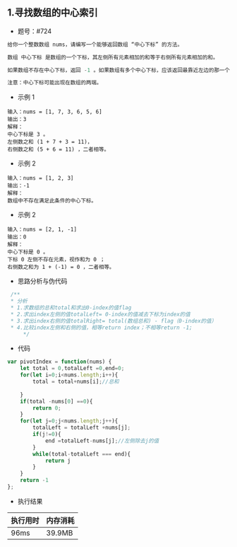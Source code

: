 ## 1.寻找数组的中心索引

- 题号：#724

```js
给你一个整数数组 nums，请编写一个能够返回数组 “中心下标” 的方法。

数组 中心下标 是数组的一个下标，其左侧所有元素相加的和等于右侧所有元素相加的和。

如果数组不存在中心下标，返回 -1 。如果数组有多个中心下标，应该返回最靠近左边的那一个。

注意：中心下标可能出现在数组的两端。

```

- 示例 1

```
输入：nums = [1, 7, 3, 6, 5, 6]
输出：3
解释：
中心下标是 3 。
左侧数之和 (1 + 7 + 3 = 11)，
右侧数之和 (5 + 6 = 11) ，二者相等。
```

- 示例 2

~~~
输入：nums = [1, 2, 3]
输出：-1
解释：
数组中不存在满足此条件的中心下标。
~~~

- 示例 2

~~~
输入：nums = [2, 1, -1]
输出：0
解释：
中心下标是 0 。
下标 0 左侧不存在元素，视作和为 0 ；
右侧数之和为 1 + (-1) = 0 ，二者相等。
~~~



- 思路分析与伪代码

```js
 /**
 * 分析
 * 1.求数组的总和total和求出0-index的值flag
 * 2.求出index左侧的值totalLeft= 0-index的值减去下标为index的值
 * 3.求出index右侧的值totalRight= total(数组总和) - flag（0-index的值）
 * 4.比较index左侧和右侧的值，相等return index；不相等return -1;
     */
```

- 代码

```js
var pivotIndex = function(nums) {
    let total = 0,totalLeft =0,end=0;
    for(let i=0;i<nums.length;i++){
        total = total+nums[i];//总和    
        
    }    
    if(total -nums[0] ==0){
        return 0;
    }
    for(let j=0;j<nums.length;j++){
        totalLeft = totalLeft +nums[j];    
        if(j!=0){
            end =totalLeft-nums[j];//左侧除去j的值
        }
        while(total-totalLeft === end){
            return j
        }
    }
    return -1
};
```

- 执行结果

| 执行用时 | 内存消耗 |
| -------- | -------- |
| 96ms     | 39.9MB   |
